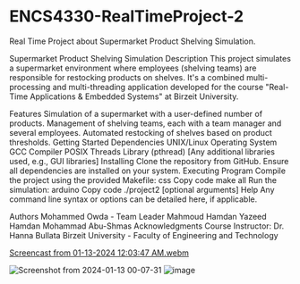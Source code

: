 # ENCS4330-RealTimeProject-2
Real Time Project about Supermarket Product Shelving Simulation.

Supermarket Product Shelving Simulation
Description
This project simulates a supermarket environment where employees (shelving teams) are responsible for restocking products on shelves. It's a combined multi-processing and multi-threading application developed for the course "Real-Time Applications & Embedded Systems" at Birzeit University.

Features
Simulation of a supermarket with a user-defined number of products.
Management of shelving teams, each with a team manager and several employees.
Automated restocking of shelves based on product thresholds.
Getting Started
Dependencies
UNIX/Linux Operating System
GCC Compiler
POSIX Threads Library (pthread)
[Any additional libraries used, e.g., GUI libraries]
Installing
Clone the repository from GitHub.
Ensure all dependencies are installed on your system.
Executing Program
Compile the project using the provided Makefile:
css
Copy code
make all
Run the simulation:
arduino
Copy code
./project2 [optional arguments]
Help
Any command line syntax or options can be detailed here, if applicable.

Authors
Mohammed Owda - Team Leader
Mahmoud Hamdan
Yazeed Hamdan
Mohammad Abu-Shmas
Acknowledgments
Course Instructor: Dr. Hanna Bullata
Birzeit University - Faculty of Engineering and Technology


[Screencast from 01-13-2024 12:03:47 AM.webm](https://github.com/M7mdOdeh1/ENCS4330-RealTimeProject-2/assets/111658319/d6a2debb-b7b0-483d-b047-26a528547d4d)

![Screenshot from 2024-01-13 00-07-31](https://github.com/M7mdOdeh1/ENCS4330-RealTimeProject-2/assets/111658319/447d165f-5649-4855-8ea7-86133c1a64bd)
![image](https://github.com/M7mdOdeh1/ENCS4330-RealTimeProject-2/assets/111658319/4bfe8e50-73eb-426c-98d3-5e5c4aa45817)

